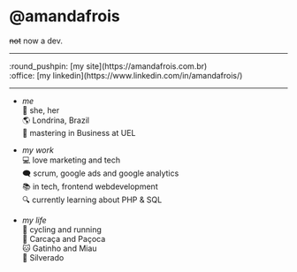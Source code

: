 # @amandafrois 
<s>not</s> now a dev. 
<hr>
:round_pushpin: [my site](https://amandafrois.com.br)<br>
:office: [my linkedin](https://www.linkedin.com/in/amandafrois/)<br>
<hr>

-  _me_<br>
:woman: she, her <br>
:earth_americas: Londrina, Brazil<br>
:office: mastering in Business at UEL<br>

- _my work_<br>
:computer: love marketing and tech<br>
:left_speech_bubble: scrum, google ads and google analytics<br>
:books: in tech, frontend webdevelopment <br>
:mag: currently learning about PHP & SQL <br>

- _my life_<br>
:mountain_bicyclist: cycling and running<br>
:dog: Carcaça and Paçoca<br>
:cat: Gatinho and Miau<br>
:horse: Silverado<br>
